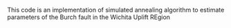This code is an implementation of simulated annealing algorithm to estimate parameters of the Burch fault in the Wichita Uplift REgion

